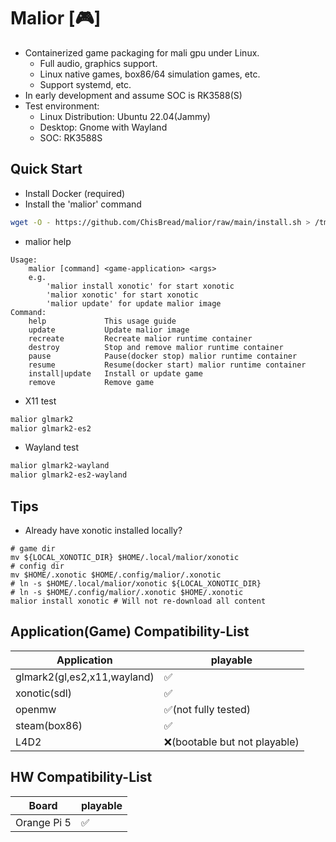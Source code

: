 # Malior [🎮]
- Containerized game packaging for mali gpu under Linux.
  - Full audio, graphics support.
  - Linux native games, box86/64 simulation games, etc.
  - Support systemd, etc.
- In early development and assume SOC is RK3588(S)
- Test environment: 
  - Linux Distribution: Ubuntu 22.04(Jammy)
  - Desktop: Gnome with Wayland
  - SOC: RK3588S

## Quick Start
- Install Docker (required)
- Install the 'malior' command
```bash
wget -O - https://github.com/ChisBread/malior/raw/main/install.sh > /tmp/malior-install.sh && bash /tmp/malior-install.sh  && rm /tmp/malior-install.sh 
```
- malior help
```
Usage: 
    malior [command] <game-application> <args>
    e.g. 
        'malior install xonotic' for start xonotic
        'malior xonotic' for start xonotic
        'malior update' for update malior image
Command:
    help             This usage guide
    update           Update malior image
    recreate         Recreate malior runtime container
    destroy          Stop and remove malior runtime container
    pause            Pause(docker stop) malior runtime container
    resume           Resume(docker start) malior runtime container
    install|update   Install or update game
    remove           Remove game
```
- X11 test
```bash
malior glmark2
malior glmark2-es2
```  
- Wayland test
```bash
malior glmark2-wayland
malior glmark2-es2-wayland
``` 
## Tips
- Already have xonotic installed locally?
```
# game dir
mv ${LOCAL_XONOTIC_DIR} $HOME/.local/malior/xonotic
# config dir
mv $HOME/.xonotic $HOME/.config/malior/.xonotic
# ln -s $HOME/.local/malior/xonotic ${LOCAL_XONOTIC_DIR}
# ln -s $HOME/.config/malior/.xonotic $HOME/.xonotic
malior install xonotic # Will not re-download all content
```
## Application(Game) Compatibility-List
| Application                   | playable  |
| ----------------------------- | --------- |
| glmark2(gl,es2,x11,wayland)   | ✅        | 
| xonotic(sdl)                  | ✅        | 
| openmw                        | ✅(not fully tested) | 
| steam(box86)                  | ✅        | 
| L4D2                          | ❌(bootable but not playable) |

## HW Compatibility-List

| Board                         | playable  |
| ----------------------------- | --------- |
| Orange Pi 5                   | ✅        | 